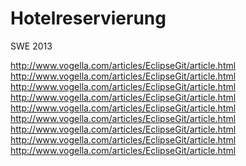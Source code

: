Hotelreservierung
=================

SWE 2013




http://www.vogella.com/articles/EclipseGit/article.html
http://www.vogella.com/articles/EclipseGit/article.html
http://www.vogella.com/articles/EclipseGit/article.html
http://www.vogella.com/articles/EclipseGit/article.html
http://www.vogella.com/articles/EclipseGit/article.html
http://www.vogella.com/articles/EclipseGit/article.html
http://www.vogella.com/articles/EclipseGit/article.html
http://www.vogella.com/articles/EclipseGit/article.html
http://www.vogella.com/articles/EclipseGit/article.html
